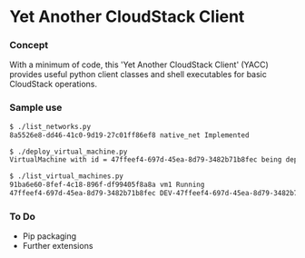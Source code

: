# Yet Another CloudStack Client

### Concept

With a minimum of code, this 'Yet Another CloudStack Client' (YACC) provides
useful python client classes and shell executables for basic CloudStack operations.


### Sample use

```bash
$ ./list_networks.py
8a5526e8-dd46-41c0-9d19-27c01ff86ef8 native_net Implemented

$ ./deploy_virtual_machine.py
VirtualMachine with id = 47ffeef4-697d-45ea-8d79-3482b71b8fec being deployed.

$ ./list_virtual_machines.py
91ba6e60-8fef-4c18-896f-df99405f8a8a vm1 Running
47ffeef4-697d-45ea-8d79-3482b71b8fec DEV-47ffeef4-697d-45ea-8d79-3482b71b8fec Starting
```

### To Do

- Pip packaging
- Further extensions
